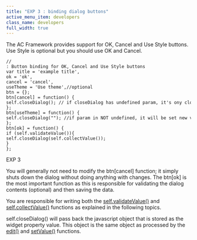 ```yaml
---
title: "EXP 3 : binding dialog buttons"
active_menu_item: developers
class_name: developers
full_width: true
---
```



The AC Framework provides support for OK, Cancel and Use Style buttons. Use Style is optional but you should use OK and Cancel.

    //
    : Button binding for OK, Cancel and Use Style buttons
    var title = 'example title',
    ok = 'ok',
    cancel = 'cancel',
    useTheme = 'Use theme',//optional
    btn = {};
    btn[cancel] = function() {
    self.closeDialog(); // if closeDialog has undefined param, it's ony close, without onChange event
    };
    btn[useTheme] = function() {
    self.closeDialog(""); //if param in NOT undefined, it will be set new value to cell
    };
    btn[ok] = function() {
    if (self.validateValue()){
    self.closeDialog(self.collectValue());
    }
    };
   

EXP 3

You will generally not need to modify the btn[cancel] function; it simply shuts down the dialog without doing anything with changes. The btn[ok] is the most important function as this is responsible for validating the dialog contents (optional) and then saving the data.

You are responsible for writing both the [self.validateValue()](exp_5__this_validatevalue.htm) and [self.collectValue()](exp_6__this_collectvalue.htm) functions as explained in the following topics.

self.closeDialog() will pass back the javascript object that is stored as the widget property value. This object is the same object as processed by the [edit()](exp_2__this_edit.htm) and [setValue()](exp_1__setvalue.htm) functions.

